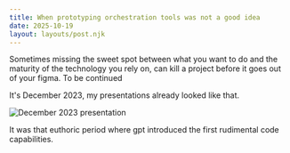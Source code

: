 ```yaml
---
title: When prototyping orchestration tools was not a good idea
date: 2025-10-19
layout: layouts/post.njk
---
```

Sometimes missing the sweet spot between what you want to do and the maturity of the technology you rely on, can kill a project before it goes out of your figma. 
To be continued

It's December 2023, my presentations already looked like that.

![December 2023 presentation](/assets/images/dec-2023-presentation.png)

It was that euthoric period where gpt introduced the first rudimental code capabilities.
